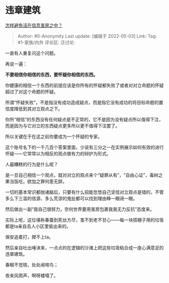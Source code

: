 # 违章建筑
[怎样避免活在信息茧房之中？](https://www.zhihu.com/question/493477576/answer/2467876283)

> Author: #0-Anonymity
> Last update: [编辑于 2022-05-03]
> Link:
> Tag: #1-家族/内外
> 评论区:
> 泛讨论:

一直有人重复问这个问题。

再说一遍：

**不要相信你相信的东西，要怀疑你相信的东西。**

你健康的相信一个东西的前提应该是你所有的怀疑都失败了或者对对立命题的怀疑超过了对这个命题的怀疑。

所谓“怀疑失败”，不是指没有成功造成疑点，而是指它没有成功的将目标命题的置信度降低到其对立观点之下。

你所“相信”的东西没有任何疑点是不正常的，它不是因为没有疑点所以值得下注，而是因为与它对立的东西疑点更多所以更不值得下注罢了。

所以关键在于在这之前你要成为一个怀疑的专家。

这个账号名下的一千几百个答案里面，少说有三分之一在实例展示如何有效的进行怀疑——它常常以为相反的观点做有力的辩护为形式。

人最糟糕的行为是什么呢？

是一旦自己相信一个观点，就对对立的观点来个“疑罪从有”，“自由心证”，毒树之果当饭吃，欲加之罪何患无辞。

一切的基本常识都抛诸脑后，只要有什么招能忽悠自己坚信对立观点是错的，不管多么下三滥的信源、多么荒谬的鬼扯都可以找到理由睁一眼闭一眼。

然后做出一副“我自己很努力，奈何世界要用茧房包裹我我无力反抗”态度来。

实际上呢，这位堪称春蚕到死丝方尽，茧不到老不甘心——每一块搭棚子用的垃圾都是ta亲自去人小区里偷出来的。

保安追着打，撵不上ta。

然后亲自吐出唾沫来，一点点的在逻辑的沙滩上把这些垃圾粘合成一座心满意足的违章建筑。

春眠不觉晓，处处闻啼鸟；

夜来风雨声，啊呀楼塌了。
